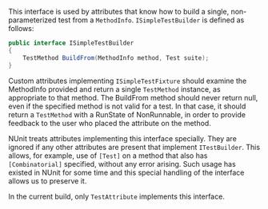 This interface is used by attributes that know how to build a single, non-parameterized test from a `MethodInfo`. `ISimpleTestBuilder` is defined as follows:

```C#
public interface ISimpleTestBuilder
{
    TestMethod BuildFrom(MethodInfo method, Test suite);
}
```

Custom attributes implementing `ISimpleTestFixture` should examine the MethodInfo provided and return a single `TestMethod` instance, as appropriate to that method. The BuildFrom method should never return null, even if the specified method is not valid for a test. In that case, it should return a `TestMethod` with a RunState of NonRunnable, in order to provide feedback to the user who placed the attribute on the method.

NUnit treats attributes implementing this interface specially. They are ignored if any other attributes are present that implement `ITestBuilder`. This allows, for example, use of `[Test]` on a method that also has `[Combinatorial]` specified, without any error arising. Such usage has existed in NUnit for some time and this special handling of the interface allows us to preserve it.

In the current build, only `TestAttribute` implements this interface.

